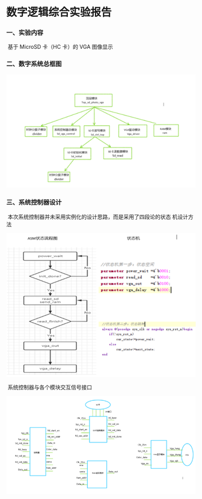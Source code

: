 # 数字逻辑综合实验报告

### 一、实验内容

​	基于 MicroSD 卡（HC 卡）的 VGA 图像显示

### 二、数字系统总框图

![](https://github.com/wheel-maker/wheel-CPU/blob/master/application/imgs/struct.png)

### 三、系统控制器设计

​	本次系统控制器并未采用实例化的设计思路，而是采用了四段论的状态 机设计方法

![](https://github.com/wheel-maker/wheel-CPU/blob/master/application/imgs/process.png)

​	系统控制器与各个模块交互信号接口

![](https://github.com/wheel-maker/wheel-CPU/blob/master/application/imgs/interface.png)
